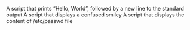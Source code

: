  A script that prints “Hello, World”, followed by a new line to the standard output
A  script that displays a confused smiley
A script that displays the content of /etc/passwd file
